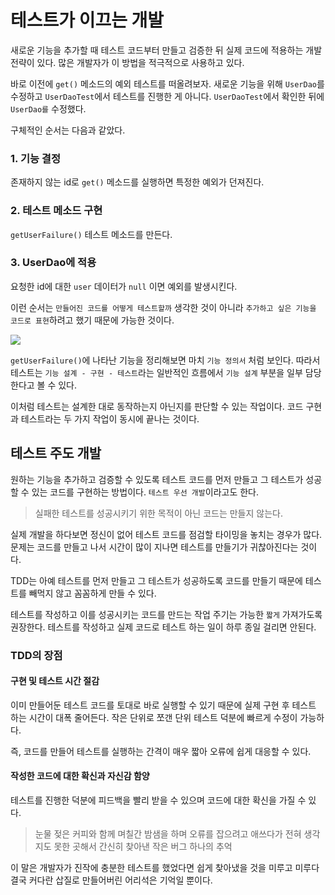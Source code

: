 # 테스트가 이끄는 개발

새로운 기능을 추가할 때 테스트 코드부터 만들고 검증한 뒤 실제 코드에 적용하는 개발 전략이 있다. 많은 개발자가 이 방법을 적극적으로 사용하고 있다.

바로 이전에 `get()` 메소드의 예외 테스트를 떠올려보자. 새로운 기능을 위해 `UserDao`를 수정하고 `UserDaoTest`에서 테스트를 진행한 게 아니다. `UserDaoTest`에서 확인한 뒤에 `UserDao를` 수정했다.

구체적인 순서는 다음과 같았다.

### 1. 기능 결정

존재하지 않는 id로 `get()` 메소드를 실행하면 특정한 예외가 던져진다.

### 2. 테스트 메소드 구현

`getUserFailure()` 테스트 메소드를 만든다.

### 3. UserDao에 적용

요청한 id에 대한 `user` 데이터가 `null` 이면 예외를 발생시킨다.

이런 순서는 `만들어진 코드를 어떻게 테스트할까` 생각한 것이 아니라 `추가하고 싶은 기능을 코드로 표현`하려고 했기 때문에 가능한 것이다.

![](../../.gitbook/assets/getuserfailure.png)

`getUserFailure()`에 나타난 기능을 정리해보면 마치 `기능 정의서` 처럼 보인다. 따라서 테스트는 `기능 설계 - 구현 - 테스트`라는 일반적인 흐름에서 `기능 설계` 부분을 일부 담당한다고 볼 수 있다.

이처럼 테스트는 설계한 대로 동작하는지 아닌지를 판단할 수 있는 작업이다. 코드 구현과 테스트라는 두 가지 작업이 동시에 끝나는 것이다.

## 테스트 주도 개발

원하는 기능을 추가하고 검증할 수 있도록 테스트 코드를 먼저 만들고 그 테스트가 성공할 수 있는 코드를 구현하는 방법이다. `테스트 우선 개발`이라고도 한다.

> 실패한 테스트를 성공시키기 위한 목적이 아닌 코드는 만들지 않는다.

실제 개발을 하다보면 정신이 없어 테스트 코드를 점검할 타이밍을 놓치는 경우가 많다. 문제는 코드를 만들고 나서 시간이 많이 지나면 테스트를 만들기가 귀찮아진다는 것이다.

TDD는 아예 테스트를 먼저 만들고 그 테스트가 성공하도록 코드를 만들기 때문에 테스트를 빼먹지 않고 꼼꼼하게 만들 수 있다.

테스트를 작성하고 이를 성공시키는 코드를 만드는 작업 주기는 가능한 `짧게` 가져가도록 권장한다. 테스트를 작성하고 실제 코드로 테스트 하는 일이 하루 종일 걸리면 안된다.

### TDD의 장점

#### 구현 및 테스트 시간 절감

이미 만들어둔 테스트 코드를 토대로 바로 실행할 수 있기 때문에 실제 구현 후 테스트 하는 시간이 대폭 줄어든다. 작은 단위로 쪼갠 단위 테스트 덕분에 빠르게 수정이 가능하다.

즉, 코드를 만들어 테스트를 실행하는 간격이 매우 짧아 오류에 쉽게 대응할 수 있다.

#### 작성한 코드에 대한 확신과 자신감 함양

테스트를 진행한 덕분에 피드백을 빨리 받을 수 있으며 코드에 대한 확신을 가질 수 있다.

> 눈물 젖은 커피와 함께 며칠간 밤샘을 하며 오류를 잡으려고 애쓰다가 전혀 생각지도 못한 곳해서 간신히 찾아낸 작은 버그 하나의 추억

이 말은 개발자가 진작에 충분한 테스트를 했었다면 쉽게 찾아냈을 것을 미루고 미루다 결국 커다란 삽질로 만들어버린 어리석은 기억일 뿐이다.


